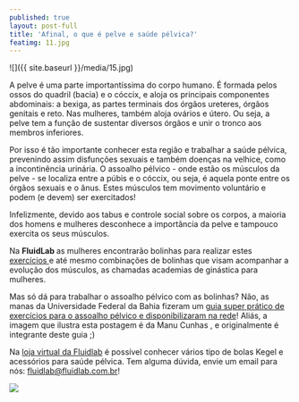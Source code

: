 ```yaml
---
published: true
layout: post-full
title: 'Afinal, o que é pelve e saúde pélvica?'
featimg: 11.jpg
---
```

![]({{ site.baseurl }}/media/15.jpg)

A pelve é uma parte importantíssima do corpo humano. É formada pelos ossos do quadril (bacia) e o cóccix, e aloja os principais componentes abdominais: a bexiga, as partes terminais dos órgãos ureteres, órgãos genitais e reto. Nas mulheres, também aloja ovários e útero. Ou seja, a pelve tem a função de sustentar diversos órgãos e unir o tronco aos membros inferiores.
 
Por isso é tão importante conhecer esta região e trabalhar a saúde pélvica, prevenindo assim disfunções sexuais e também doenças na velhice, como a incontinência urinária. O assoalho pélvico - onde estão os músculos da pelve - se localiza entre a púbis e o cóccix, ou seja, é aquela ponte entre os órgãos sexuais e o ânus. Estes músculos tem movimento voluntário e podem (e devem) ser exercitados!
 
Infelizmente, devido aos tabus e controle social sobre os corpos, a maioria dos homens e mulheres desconhece a importância da pelve e tampouco exercita os seus músculos.
 
Na <b> FluidLab </b> as mulheres encontrarão bolinhas para realizar estes <a href ="https://www.laboratoriodosprazeres.com.br/saude-sexual-e-pelvica/"> exercícios </a>  e até mesmo combinações de bolinhas que visam acompanhar a evolução dos músculos, as chamadas academias de ginástica para mulheres.
 
Mas só dá para trabalhar o assoalho pélvico com as bolinhas? Não, as manas da Universidade Federal da Bahia fizeram um [guia super prático de exercícios para o assoalho pélvico e disponibilizaram na rede](https://drive.google.com/file/d/0BwWfEriq3mjNS25WdjNCbVAyNms/view)! Aliás, a imagem que ilustra esta postagem é da Manu Cunhas , e originalmente é integrante deste guia ;)
 

Na [loja virtual da Fluidlab](https://www.laboratoriodosprazeres.com.br/saude-sexual-e-pelvica/) é possível conhecer vários tipo de bolas Kegel e acessórios para saúde pélvica. Tem alguma dúvida, envie um email para nós: fluidlab@fluidlab.com.br!

![]({{site.baseurl}}/media/Screenshot%20from%202017-09-05%2007%3A15%3A59.png)